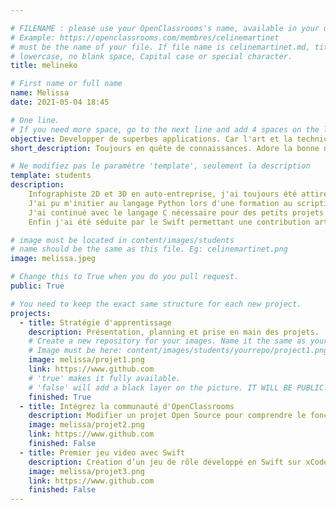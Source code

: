 ```yaml
---

# FILENAME : please use your OpenClassrooms's name, available in your url.
# Example: https://openclassrooms.com/membres/celinemartinet
# must be the name of your file. If file name is celinemartinet.md, title is celinemartinet.
# lowercase, no blank space, Capital case or special character.
title: melineko

# First name or full name
name: Melissa
date: 2021-05-04 18:45

# One line.
# If you need more space, go to the next line and add 4 spaces on the left, as in 'description'.
objective: Developper de superbes applications. Car l'art et la technique font très bon ménage.
short_description: Toujours en quête de connaissances. Adore la bonne nourriture et les jeux vidéos. Guitariste à mes heures.

# Ne modifiez pas le paramètre 'template', seulement la description
template: students
description:
    Infographiste 2D et 3D en auto-entreprise, j'ai toujours été attirée par le monde du développement.
    J'ai pu m'initier au langage Python lors d'une formation au scripting sur un logiciel 3D.
    J'ai continué avec le langage C nécessaire pour des petits projets de robotique Arduino.
    Enfin j'ai été séduite par le Swift permettant une contribution artistique qu'est l'UI design.

# image must be located in content/images/students
# name should be the same as this file. Eg: celinemartinet.png
image: melissa.jpeg

# Change this to True when you do you pull request.
public: True

# You need to keep the exact same structure for each new project.
projects:
  - title: Stratégie d'apprentissage
    description: Présentation, planning et prise en main des projets.
    # Create a new repository for your images. Name it the same as your nickname and profile picture.
    # Image must be here: content/images/students/yourrepo/project1.png
    image: melissa/projet1.png
    link: https://www.github.com
    # 'true' makes it fully available.
    # 'false' will add a black layer on the picture. IT WILL BE PUBLIC!
    finished: True
  - title: Intégrez la communauté d'OpenClassrooms
    description: Modifier un projet Open Source pour comprendre le fonctionnement de Git, de Github et des pull requests.
    image: melissa/projet2.png
    link: https://www.github.com
    finished: False
  - title: Premier jeu video avec Swift
    description: Création d’un jeu de rôle développé en Swift sur xCode.
    image: melissa/projet3.png
    link: https://www.github.com
    finished: False
---
```

